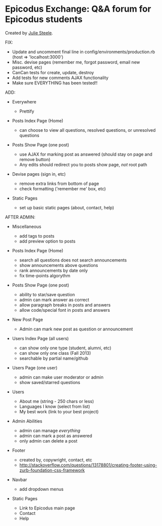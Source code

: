 # Epicodus Exchange: Q&A forum for Epicodus students

Created by [Julie Steele](http://juliesteele.site44.com/).


FIX:
- Update and uncomment final line in config/environments/production.rb (host => 'localhost:3000')
- Misc. devise pages (remember me, forgot password, email new password, etc)
- CanCan tests for create, update, destroy
- Add tests for new comments AJAX functionality
- Make sure EVERYTHING has been tested!!

ADD:
- Everywhere
  - Prettify

- Posts Index Page (Home)
  - can choose to view all questions, resolved questions, or unresolved questions

- Posts Show Page (one post)
  - use AJAX for marking post as answered (should stay on page and remove button)
  - Any edits should redirect you to posts show page, *not* root path

- Devise pages (sign in, etc)
  - remove extra links from bottom of page
  - check formatting ('remember me' box, etc)
  
- Static Pages
  - set up basic static pages (about, contact, help)




AFTER ADMIN:

- Miscellaneous
  - add tags to posts
  - add preview option to posts


- Posts Index Page (Home)
  - search all questions does not search announcements
  - show announcements above questions
  - rank announcements by date only
  - fix time-points algorythm
- Posts Show Page (one post)
  - ability to star/save question
  - admin can mark answer as correct
  - allow paragraph breaks in posts and answers
  - allow code/special font in posts and answers
- New Post Page
  - Admin can mark new post as question or announcement

- Users Index Page (all users)
  - can show only one type (student, alumni, etc)
  - can show only one class (Fall 2013)
  - searchable by partial name/github
- Users Page (one user)
  - admin can make user moderator or admin
  - show saved/starred questions

- Users
  - About me (string - 250 chars or less)
  - Languages I know (select from list)
  - My best work (link to your best project)

- Admin Abilities
  - admin can manage *everything*
  - admin can mark a post as answered
  - only admin can delete a post

- Footer
  - created by, copywright, contact, etc
  - http://stackoverflow.com/questions/13178801/creating-footer-using-zurb-foundation-css-framework

- Navbar
  - add dropdown menus

- Static Pages
  - Link to Epicodus main page
  - Contact
  - Help
